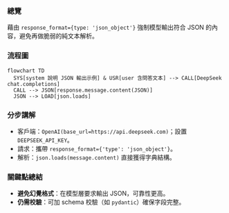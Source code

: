 ### 總覽
藉由 `response_format={type: 'json_object'}` 強制模型輸出符合 JSON 的內容，避免再做脆弱的純文本解析。

### 流程圖
```mermaid
flowchart TD
  SYS[system 說明 JSON 輸出示例] & USR[user 含問答文本] --> CALL[DeepSeek chat.completions]
  CALL --> JSON[response.message.content(JSON)]
  JSON --> LOAD[json.loads]
```

### 分步講解
- 客戶端：`OpenAI(base_url=https://api.deepseek.com)`；設置 `DEEPSEEK_API_KEY`。
- 請求：攜帶 `response_format={'type': 'json_object'}`。
- 解析：`json.loads(message.content)` 直接獲得字典結構。

### 關鍵點總結
- **避免幻覺格式**：在模型層要求輸出 JSON，可靠性更高。
- **仍需校驗**：可加 schema 校驗（如 `pydantic`）確保字段完整。



